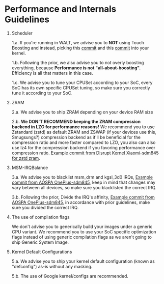 # Performance and Internals Guidelines

1. Scheduler

    1.a. If you're running in WALT, we advise you to **NOT** using Touch Boosting and instead, picking this [commit](https://github.com/tytydraco/kernel_oneplus_sm8150/commit/41b92705a22b2d701b685ae879c1cc8174487c61#diff-50484c19f1afdaf3841a0d821ed393d2) and this [commit](https://github.com/tytydraco/kernel_oneplus_sm8150/commit/a1fe57e5366a6ec36b5a247f798503ae6702dc2f#diff-50484c19f1afdaf3841a0d821ed393d2) into your kernel.

    1.b. Following the prior, we also advise you to not overly boosting everything, because **Performance is not "all-about-boosting".** Efficiency is all that matters in this case.

    1.c. We advise you to tune your CPUSet according to your SoC, every SoC has its own specific CPUSet tuning, so make sure you correctly tune it according to your SoC.

2. ZRAM

   2.a. We advise you to ship ZRAM depending on your device RAM size

   2.b. **We DON'T RECOMMEND keeping the ZRAM compression backend in LZO for performance reasons!** We recommend you to use Zstandard (zstd) as default ZRAM and ZSWAP (if your devices use this, Smugsungs?) compression backend as it'll be beneficial for the compression ratio and more faster compared to LZO, you also can also use lz4 for the compression backend if you favoring performance over compression ratio. [Example commit from Disrupt Kernel Xiaomi-sdm845 for zstd zram](https://github.com/RaphielGang/spins_kernel_xiaomi_sdm845/commit/e8cac3f9a761224f5355355eeb5513b67f770fc9).

3. MSM-IRQBalance

   3.a. We advise you to blacklist msm_drm and kgsl_3d0 IRQs, [Example commit from AOSPA OnePlus-sdm845](https://github.com/AOSPA/android_device_oneplus_sdm845-common/commit/7e590e891ac9b3b83d95543b88a1516a016038f5), keep in mind that changes may vary between all devices, so make sure you blacklisted the correct IRQ.

   3.b. Following the prior, Divide the IRQ's affinity, [Example commit from AOSPA OnePlus-sdm845](https://github.com/AOSPA/android_device_oneplus_sdm845-common/commit/e317060e5e03b11787ad727a6e08c204f7b39d13), in accordance with prior guidelines, make sure you divided the correct IRQ.

4. The use of compilation flags

   We don't advise you to generically build your images under a generic CPU variant. We recommend you to use your SoC specific optimization flags instead of using generic compilation flags as we aren't going to ship Generic System Image.

5. Kernel Default Configurations

   5.a. We advise you to ship your kernel default configuration (known as "defconfig") as-is without any masking.

   5.b. The use of Google kernel/configs are recommended.
